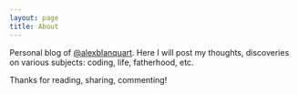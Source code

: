 ```yaml
---
layout: page
title: About
---
```


Personal blog of [@alexblanquart](https://twitter.com/alexblanquart).
Here I will post my thoughts, discoveries on various subjects: coding, life, fatherhood, etc. 

<p class="message">
Thanks for reading, sharing, commenting!
</p>